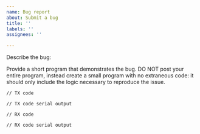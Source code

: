 ```yaml
---
name: Bug report
about: Submit a bug
title: ''
labels: ''
assignees: ''

---
```


Describe the bug:

Provide a short program that demonstrates the bug. DO NOT post your entire program, instead create a small program with no extraneous code: it should only include the logic necessary to reproduce the issue.

```
// TX code
```
```
// TX code serial output
```
```
// RX code
```
```
// RX code serial output
```
